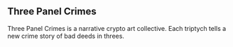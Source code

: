 ## Three Panel Crimes

Three Panel Crimes is a narrative crypto art collective. Each triptych tells a new crime story of bad deeds in threes.
